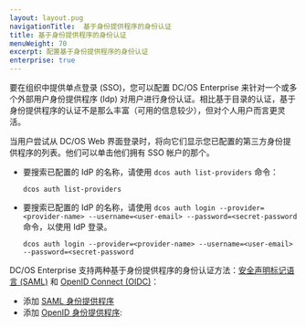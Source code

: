 ```yaml
---
layout: layout.pug
navigationTitle:  基于身份提供程序的身份认证
title: 基于身份提供程序的身份认证
menuWeight: 70
excerpt: 配置基于身份提供程序的身份认证
enterprise: true
---
```

<!-- The source repository for this topic is https://github.com/dcos/dcos-docs-site -->

要在组织中提供单点登录 (SSO)，您可以配置 DC/OS Enterprise 来针对一个或多个外部用户身份提供程序 (Idp) 对用户进行身份认证。相比基于目录的认证，基于身份提供程序的认证不是那么丰富（可用的信息较少），但对个人用户而言更灵活。

当用户尝试从 DC/OS Web 界面登录时，将向它们显示您已配置的第三方身份提供程序的列表。他们可以单击他们拥有 SSO 帐户的那个。

- 要搜索已配置的 IdP 的名称，请使用 `dcos auth list-providers` 命令：

    ```shell
    dcos auth list-providers
    ```
- 要搜索已配置的 IdP 的名称，请使用 `dcos auth login --provider=<provider-name> --username=<user-email> --password=<secret-password` 命令，以使用 IdP 登录。

    ```shell
    dcos auth login --provider=<provider-name> --username=<user-email> --password=<secret-password
    ```


DC/OS Enterprise 支持两种基于身份提供程序的身份认证方法：[安全声明标记语言 (SAML)](https://wiki.oasis-open.org/security/FrontPage) 和 [OpenID Connect (OIDC)](http://openid.net/connect/)：

- 添加 [SAML 身份提供程序](/mesosphere/dcos/cn/2.1/security/ent/sso/setup-saml/)
- 添加 [OpenID 身份提供程序](/mesosphere/dcos/cn/2.1/security/ent/sso/setup-openid/):
